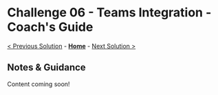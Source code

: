 # Challenge 06 - Teams Integration - Coach's Guide 

[< Previous Solution](./Solution-05.md) - **[Home](./README.md)** - [Next Solution >](./Solution-07.md)

## Notes & Guidance

Content coming soon!
